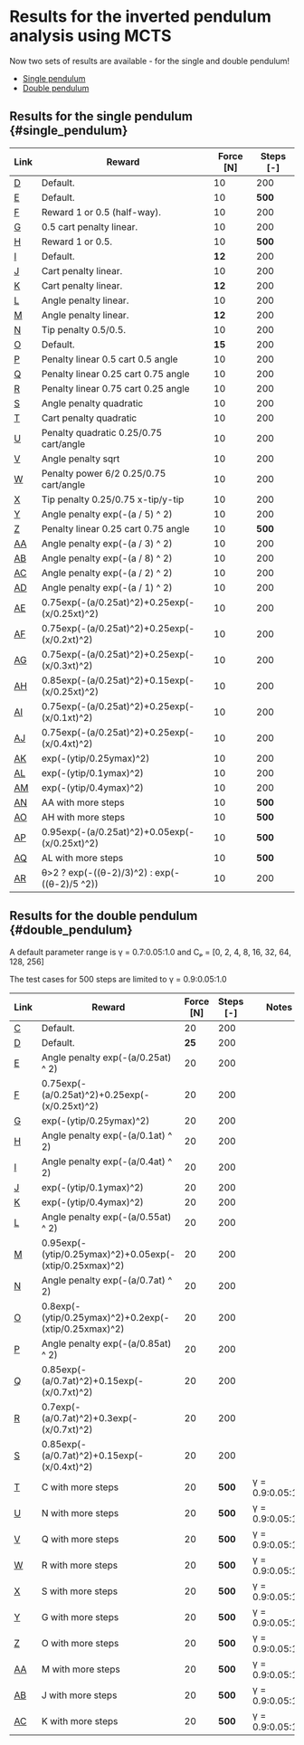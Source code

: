 # Results for the inverted pendulum analysis using MCTS

Now two sets of results are available - for the single and double pendulum!

 - [Single pendulum](#single_pendulum)
 - [Double pendulum](#double_pendulum)

## Results for the single pendulum {#single_pendulum}

| Link                     | Reward                                        | Force \[N\] | Steps \[-\] |
| ------------------------ | --------------------------------------------- | ----------- | ----------- |
| [D](Plots_fig_sp_D.md)   | Default.                                      | 10          | 200         |
| [E](Plots_fig_sp_E.md)   | Default.                                      | 10          | **500**     |
| [F](Plots_fig_sp_F.md)   | Reward 1 or 0.5 (half-way).                   | 10          | 200         |
| [G](Plots_fig_sp_G.md)   | 0.5 cart penalty linear.                      | 10          | 200         |
| [H](Plots_fig_sp_H.md)   | Reward 1 or 0.5.                              | 10          | **500**     |
| [I](Plots_fig_sp_I.md)   | Default.                                      | **12**      | 200         |
| [J](Plots_fig_sp_J.md)   | Cart penalty linear.                          | 10          | 200         |
| [K](Plots_fig_sp_K.md)   | Cart penalty linear.                          | **12**      | 200         |
| [L](Plots_fig_sp_L.md)   | Angle penalty linear.                         | 10          | 200         |
| [M](Plots_fig_sp_M.md)   | Angle penalty linear.                         | **12**      | 200         |
| [N](Plots_fig_sp_N.md)   | Tip penalty 0.5/0.5.                          | 10          | 200         |
| [O](Plots_fig_sp_O.md)   | Default.                                      | **15**      | 200         |
| [P](Plots_fig_sp_P.md)   | Penalty linear 0.5 cart 0.5 angle             | 10          | 200         |
| [Q](Plots_fig_sp_Q.md)   | Penalty linear 0.25 cart 0.75 angle           | 10          | 200         |
| [R](Plots_fig_sp_R.md)   | Penalty linear 0.75 cart 0.25 angle           | 10          | 200         |
| [S](Plots_fig_sp_S.md)   | Angle penalty quadratic                       | 10          | 200         |
| [T](Plots_fig_sp_T.md)   | Cart penalty quadratic                        | 10          | 200         |
| [U](Plots_fig_sp_U.md)   | Penalty quadratic 0.25/0.75 cart/angle        | 10          | 200         |
| [V](Plots_fig_sp_V.md)   | Angle penalty sqrt                            | 10          | 200         |
| [W](Plots_fig_sp_W.md)   | Penalty power 6/2 0.25/0.75 cart/angle        | 10          | 200         |
| [X](Plots_fig_sp_X.md)   | Tip penalty 0.25/0.75 x-tip/y-tip             | 10          | 200         |
| [Y](Plots_fig_sp_Y.md)   | Angle penalty exp(-(a / 5) ^ 2)               | 10          | 200         |
| [Z](Plots_fig_sp_Z.md)   | Penalty linear 0.25 cart 0.75 angle           | 10          | **500**     |
| [AA](Plots_fig_sp_AA.md) | Angle penalty exp(-(a / 3) ^ 2)               | 10          | 200         |
| [AB](Plots_fig_sp_AB.md) | Angle penalty exp(-(a / 8) ^ 2)               | 10          | 200         |
| [AC](Plots_fig_sp_AC.md) | Angle penalty exp(-(a / 2) ^ 2)               | 10          | 200         |
| [AD](Plots_fig_sp_AD.md) | Angle penalty exp(-(a / 1) ^ 2)               | 10          | 200         |
| [AE](Plots_fig_sp_AE.md) | 0.75exp(-(a/0.25at)^2)+0.25exp(-(x/0.25xt)^2) | 10          | 200         |
| [AF](Plots_fig_sp_AF.md) | 0.75exp(-(a/0.25at)^2)+0.25exp(-(x/0.2xt)^2)  | 10          | 200         |
| [AG](Plots_fig_sp_AG.md) | 0.75exp(-(a/0.25at)^2)+0.25exp(-(x/0.3xt)^2)  | 10          | 200         |
| [AH](Plots_fig_sp_AH.md) | 0.85exp(-(a/0.25at)^2)+0.15exp(-(x/0.25xt)^2) | 10          | 200         |
| [AI](Plots_fig_sp_AI.md) | 0.75exp(-(a/0.25at)^2)+0.25exp(-(x/0.1xt)^2)  | 10          | 200         |
| [AJ](Plots_fig_sp_AJ.md) | 0.75exp(-(a/0.25at)^2)+0.25exp(-(x/0.4xt)^2)  | 10          | 200         |
| [AK](Plots_fig_sp_AK.md) | exp(-(ytip/0.25ymax)^2)                       | 10          | 200         |
| [AL](Plots_fig_sp_AL.md) | exp(-(ytip/0.1ymax)^2)                        | 10          | 200         |
| [AM](Plots_fig_sp_AM.md) | exp(-(ytip/0.4ymax)^2)                        | 10          | 200         |
| [AN](Plots_fig_sp_AN.md) | AA with more steps                            | 10          | **500**     |
| [AO](Plots_fig_sp_AO.md) | AH with more steps                            | 10          | **500**     |
| [AP](Plots_fig_sp_AP.md) | 0.95exp(-(a/0.25at)^2)+0.05exp(-(x/0.25xt)^2) | 10          | **500**     |
| [AQ](Plots_fig_sp_AQ.md) | AL with more steps                            | 10          | **500**     |
| [AR](Plots_fig_sp_AR.md) | θ>2 ? exp(-((θ-2)/3)^2) : exp(-((θ-2)/5 ^2))  | 10          | 200         |

## Results for the double pendulum {#double_pendulum}

A default parameter range is γ = 0.7:0.05:1.0 and Cₚ = [0, 2, 4, 8, 16, 32, 64, 128, 256]

The test cases for 500 steps are limited to γ = 0.9:0.05:1.0

| Link                     | Reward                                                  | Force \[N\] | Steps \[-\] | Notes            |
| ------------------------ | ------------------------------------------------------- | ----------- | ----------- | ---------------- |
| [C](Plots_fig_dp_C.md)   | Default.                                                | 20          | 200         |                  |
| [D](Plots_fig_dp_D.md)   | Default.                                                | **25**      | 200         |                  |
| [E](Plots_fig_dp_E.md)   | Angle penalty exp(-(a/0.25at) ^ 2)                      | 20          | 200         |                  |
| [F](Plots_fig_dp_F.md)   | 0.75exp(-(a/0.25at)^2)+0.25exp(-(x/0.25xt)^2)           | 20          | 200         |                  |
| [G](Plots_fig_dp_G.md)   | exp(-(ytip/0.25ymax)^2)                                 | 20          | 200         |                  |
| [H](Plots_fig_dp_H.md)   | Angle penalty exp(-(a/0.1at) ^ 2)                       | 20          | 200         |                  |
| [I](Plots_fig_dp_I.md)   | Angle penalty exp(-(a/0.4at) ^ 2)                       | 20          | 200         |                  |
| [J](Plots_fig_dp_J.md)   | exp(-(ytip/0.1ymax)^2)                                  | 20          | 200         |                  |
| [K](Plots_fig_dp_K.md)   | exp(-(ytip/0.4ymax)^2)                                  | 20          | 200         |                  |
| [L](Plots_fig_dp_L.md)   | Angle penalty exp(-(a/0.55at) ^ 2)                      | 20          | 200         |                  |
| [M](Plots_fig_dp_M.md)   | 0.95exp(-(ytip/0.25ymax)^2)+0.05exp(-(xtip/0.25xmax)^2) | 20          | 200         |                  |
| [N](Plots_fig_dp_N.md)   | Angle penalty exp(-(a/0.7at) ^ 2)                       | 20          | 200         |                  |
| [O](Plots_fig_dp_O.md)   | 0.8exp(-(ytip/0.25ymax)^2)+0.2exp(-(xtip/0.25xmax)^2)   | 20          | 200         |                  |
| [P](Plots_fig_dp_P.md)   | Angle penalty exp(-(a/0.85at) ^ 2)                      | 20          | 200         |                  |
| [Q](Plots_fig_dp_Q.md)   | 0.85exp(-(a/0.7at)^2)+0.15exp(-(x/0.7xt)^2)             | 20          | 200         |                  |
| [R](Plots_fig_dp_R.md)   | 0.7exp(-(a/0.7at)^2)+0.3exp(-(x/0.7xt)^2)               | 20          | 200         |                  |
| [S](Plots_fig_dp_S.md)   | 0.85exp(-(a/0.7at)^2)+0.15exp(-(x/0.4xt)^2)             | 20          | 200         |                  |
| [T](Plots_fig_dp_T.md)   | C with more steps                                       | 20          | **500**     | γ = 0.9:0.05:1.0 |
| [U](Plots_fig_dp_U.md)   | N with more steps                                       | 20          | **500**     | γ = 0.9:0.05:1.0 |
| [V](Plots_fig_dp_V.md)   | Q with more steps                                       | 20          | **500**     | γ = 0.9:0.05:1.0 |
| [W](Plots_fig_dp_W.md)   | R with more steps                                       | 20          | **500**     | γ = 0.9:0.05:1.0 |
| [X](Plots_fig_dp_X.md)   | S with more steps                                       | 20          | **500**     | γ = 0.9:0.05:1.0 |
| [Y](Plots_fig_dp_Y.md)   | G with more steps                                       | 20          | **500**     | γ = 0.9:0.05:1.0 |
| [Z](Plots_fig_dp_Z.md)   | O with more steps                                       | 20          | **500**     | γ = 0.9:0.05:1.0 |
| [AA](Plots_fig_dp_AA.md) | M with more steps                                       | 20          | **500**     | γ = 0.9:0.05:1.0 |
| [AB](Plots_fig_dp_AB.md) | J with more steps                                       | 20          | **500**     | γ = 0.9:0.05:1.0 |
| [AC](Plots_fig_dp_AC.md) | K with more steps                                       | 20          | **500**     | γ = 0.9:0.05:1.0 |

